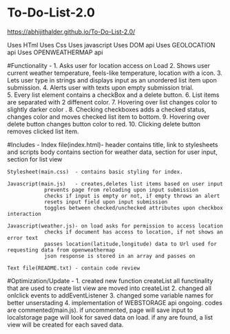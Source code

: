 # To-Do-List-2.0
https://abhijithalder.github.io/To-Do-List-2.0/


Uses HTml
Uses Css
Uses javascript
Uses DOM api
Uses GEOLOCATION api
Uses OPENWEATHERMAP api

#Functionality -
	1. Asks user for location access on Load
	2. Shows user current weather temperature, feels-like temperature, location with a icon.
	3. Lets user type in strings and displays input as an unordered list item upon submission.
	4. Alerts user with texts upon empty submission trial.  
	5. Every list element contains a checkBox and a delete button.
	6. List items are separated with 2 diffenent color.
	7. Hovering over list changes color to slightly darker color .
	8. Checking checkboxes adds a checked status, changes color and moves checked list item to bottom.
	9. Hovering over delete button changes button color to red.
	10. Clicking delete button removes clicked list item.

#Includes -
	Index file(index.html)- header contains title, link to stylesheets and scripts
				body contains section for weather data, section for user input, section for list view

	Stylesheet(main.css)  - contains basic styling for index.

	Javascript(main.js)   - creates,deletes list items based on user input
				prevents page from reloading upon input submission
				checks if input is empty or not, if empty throws an alert
				resets input field upon input submission
				toggles between checked/unchecked attributes upon checkbox interaction

	Javascript(weather.js)- on load asks for permission to access location
				checks if document has access to location, if not shows an error text
				passes location(latitude,longitude) data to Url used for requesting data from openweathermap
				json response is stored in an array and passes on
	
	Text file(README.txt) - contain code review

#Optimization/Update -
	1. created new function createList
	   all functinality that are used to create list view are moved into createList
	2. changed all onlclick events to addEventListener
	3. changed some variable names for better unserstading
	4. implementation of WEBSTORAGE api ongoing. codes are commented(main.js). if uncommented, page will save input to localstorage
	   page will look for saved data on load. if any are found, a list view will be created for each saved data.
								
